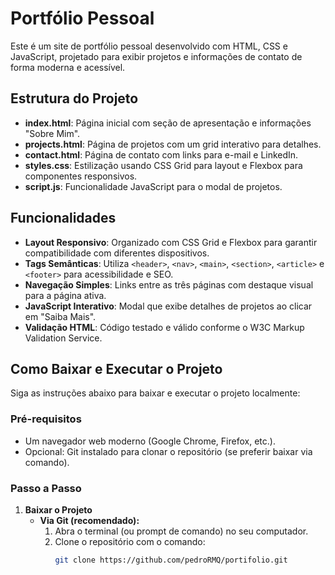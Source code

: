 # Portfólio Pessoal

Este é um site de portfólio pessoal desenvolvido com HTML, CSS e JavaScript, projetado para exibir projetos e informações de contato de forma moderna e acessível.

## Estrutura do Projeto

- **index.html**: Página inicial com seção de apresentação e informações "Sobre Mim".
- **projects.html**: Página de projetos com um grid interativo para detalhes.
- **contact.html**: Página de contato com links para e-mail e LinkedIn.
- **styles.css**: Estilização usando CSS Grid para layout e Flexbox para componentes responsivos.
- **script.js**: Funcionalidade JavaScript para o modal de projetos.

## Funcionalidades

- **Layout Responsivo**: Organizado com CSS Grid e Flexbox para garantir compatibilidade com diferentes dispositivos.
- **Tags Semânticas**: Utiliza `<header>`, `<nav>`, `<main>`, `<section>`, `<article>` e `<footer>` para acessibilidade e SEO.
- **Navegação Simples**: Links entre as três páginas com destaque visual para a página ativa.
- **JavaScript Interativo**: Modal que exibe detalhes de projetos ao clicar em "Saiba Mais".
- **Validação HTML**: Código testado e válido conforme o W3C Markup Validation Service.

## Como Baixar e Executar o Projeto

Siga as instruções abaixo para baixar e executar o projeto localmente:

### Pré-requisitos
- Um navegador web moderno (Google Chrome, Firefox, etc.).
- Opcional: Git instalado para clonar o repositório (se preferir baixar via comando).

### Passo a Passo

1. **Baixar o Projeto**
   - **Via Git (recomendado):**
     1. Abra o terminal (ou prompt de comando) no seu computador.
     2. Clone o repositório com o comando:
        ```bash
        git clone https://github.com/pedroRMQ/portifolio.git